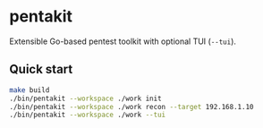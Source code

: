 # pentakit

Extensible Go-based pentest toolkit with optional TUI (`--tui`).

## Quick start
```bash
make build
./bin/pentakit --workspace ./work init
./bin/pentakit --workspace ./work recon --target 192.168.1.10
./bin/pentakit --workspace ./work --tui